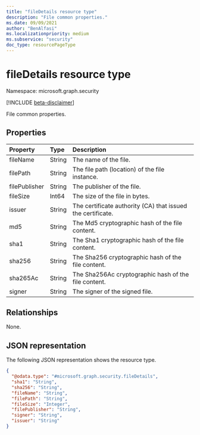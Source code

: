 ```yaml
---
title: "fileDetails resource type"
description: "File common properties."
ms.date: 09/09/2021
author: "BenAlfasi"
ms.localizationpriority: medium
ms.subservice: "security"
doc_type: resourcePageType
---
```


# fileDetails resource type

Namespace: microsoft.graph.security

[!INCLUDE [beta-disclaimer](../../includes/beta-disclaimer.md)]

File common properties.

## Properties
|Property|Type|Description|
|:---|:---|:---|
|fileName|String|The name of the file.|
|filePath|String|The file path (location) of the file instance. |
|filePublisher|String|The publisher of the file.|
|fileSize|Int64|The size of the file in bytes.|
|issuer|String|The certificate authority (CA) that issued the certificate.|
|md5|String|The Md5 cryptographic hash of the file content.|
|sha1|String|The Sha1 cryptographic hash of the file content.|
|sha256|String|The Sha256 cryptographic hash of the file content.|
|sha265Ac|String|The Sha256Ac cryptographic hash of the file content.|
|signer|String|The signer of the signed file.|

## Relationships
None.

## JSON representation
The following JSON representation shows the resource type.
<!-- {
  "blockType": "resource",
  "@odata.type": "microsoft.graph.security.fileDetails"
}
-->
``` json
{
  "@odata.type": "#microsoft.graph.security.fileDetails",
  "sha1": "String",
  "sha256": "String",
  "fileName": "String",
  "filePath": "String",
  "fileSize": "Integer",
  "filePublisher": "String",
  "signer": "String",
  "issuer": "String"
}
```

